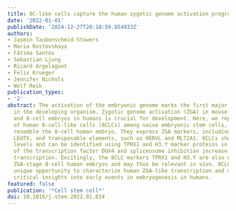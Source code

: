 ```yaml
---
title: 8C-like cells capture the human zygotic genome activation program in vitro.
date: '2022-01-01'
publishDate: '2024-12-27T20:18:59.854933Z'
authors:
- Jasmin Taubenschmid-Stowers
- Maria Rostovskaya
- Fátima Santos
- Sebastian Ljung
- Ricard Argelaguet
- Felix Krueger
- Jennifer Nichols
- Wolf Reik
publication_types:
- '2'
abstract: The activation of the embryonic genome marks the first major wave of transcription
  in the developing organism. Zygotic genome activation (ZGA) in mouse 2-cell embryos
  and 8-cell embryos in humans is crucial for development. Here, we report the discovery
  of human 8-cell-like cells (8CLCs) among naive embryonic stem cells, which transcriptionally
  resemble the 8-cell human embryo. They express ZGA markers, including ZSCAN4 and
  LEUTX, and transposable elements, such as HERVL and MLT2A1. 8CLCs show reduced SOX2
  levels and can be identified using TPRX1 and H3.Y marker proteins in vitro. Overexpression
  of the transcription factor DUX4 and spliceosome inhibition increase human ZGA-like
  transcription. Excitingly, the 8CLC markers TPRX1 and H3.Y are also expressed in
  ZGA-stage 8-cell human embryos and may thus be relevant in vivo. 8CLCs provide a
  unique opportunity to characterize human ZGA-like transcription and might provide
  critical insights into early events in embryogenesis in humans.
featured: false
publication: '*Cell stem cell*'
doi: 10.1016/j.stem.2022.01.014
---
```


